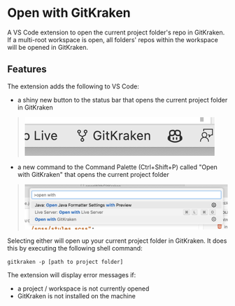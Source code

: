 # Open with GitKraken

A VS Code extension to open the current project folder's repo in GitKraken. If a multi-root workspace is open, all folders' repos within the workspace will be opened in GitKraken.

## Features

The extension adds the following to VS Code:
- a shiny new button to the status bar that opens the current project folder in GitKraken

> ![added status bar button](https://raw.githubusercontent.com/s3anmorrow/openWithKraken/main/images/button.png)

- a new command to the Command Palette (Ctrl+Shift+P) called "Open with GitKraken" that opens the current project folder

> ![added command](https://raw.githubusercontent.com/s3anmorrow/openWithKraken/main/images/command.png)

Selecting either will open up your current project folder in GitKraken. It does this by executing the following shell command:

```
gitkraken -p [path to project folder]
```

The extension will display error messages if: 
- a project / workspace is not currently opened 
- GitKraken is not installed on the machine